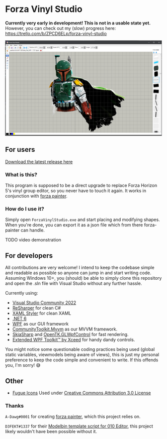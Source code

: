 # Forza Vinyl Studio

**Currently very early in development! This is not in a usable state yet.** However, you can check out my (slow) progress here: <https://trello.com/b/ZPCD6ELp/forza-vinyl-studio>

![Screenshot of the user interface as of 17/01/2023](imgs/screenshot.png)

## For users

[Download the latest release here](https://github.com/willn05/forza-vinyl-studio/releases)

### What is this?

This program is supposed to be a direct upgrade to replace Forza Horizon 5's vinyl group editor, so you never have to touch it again. It works in conjunction with [forza painter](https://github.com/forza-painter/forza-painter).

### How do I use it?

Simply open `ForzaVinylStudio.exe` and start placing and modifying shapes. When you're done, you can export it as a json file which from there forza-painter can handle.

TODO video demonstration

## For developers

All contributions are very welcome! I intend to keep the codebase simple and readable as possible so anyone can jump in and start writing code. Assuming Windows 10+, you (should) be able to simply clone this repository and open the .sln file with Visual Studio without any further hassle.

Currently using:

- [Visual Studio Community 2022](https://visualstudio.microsoft.com/vs/)
- [ReSharper](https://www.jetbrains.com/resharper/) for clean C#
- [XAML Styler](https://github.com/Xavalon/XamlStyler/) for clean XAML
- [.NET 6](https://dotnet.microsoft.com/en-us/download/dotnet/6.0)
- [WPF](https://github.com/dotnet/wpf) as our GUI framework
- [CommunityToolkit.Mvvm](https://www.nuget.org/packages/CommunityToolkit.Mvvm/) as our MVVM framework.
- [SkiaSharp](https://github.com/mono/SkiaSharp) and [OpenTK.GLWpfControl](https://www.nuget.org/packages/OpenTK.GLWpfControl/) for fast rendering.
- [Extended WPF Toolkit™ by Xceed](https://github.com/xceedsoftware/wpftoolkit) for handy dandy controls.

You might notice some questionable coding practices being used (global static variables, viewmodels being aware of views), this is just my personal preference to keep the code simple and convenient to write. If this offends you, I'm sorry! 😅

## Other

- [Fugue Icons](https://p.yusukekamiyamane.com/)
Used under [Creative Commons Attribution 3.0 License](http://creativecommons.org/licenses/by/3.0/)

### Thanks

`A-Dawg#0001` for creating [forza painter](https://github.com/forza-painter/forza-painter), which this project relies on.

`D3FEKT#1337` for their [Modelbin template script for 010 Editor](https://discord.com/channels/457063425005191168/741590637773717526/971453916661284964), this project likely wouldn't have been possible without it.
